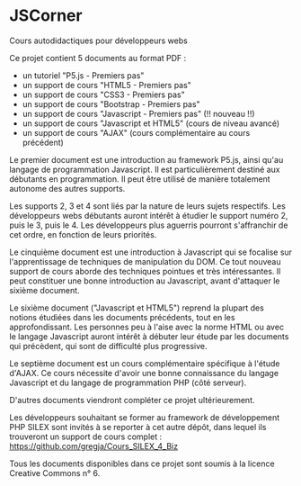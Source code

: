 # JSCorner
Cours autodidactiques pour développeurs webs

Ce projet contient 5 documents au format PDF : 

- un tutoriel "P5.js - Premiers pas" 
- un support de cours "HTML5 - Premiers pas"
- un support de cours "CSS3 - Premiers pas"
- un support de cours "Bootstrap - Premiers pas"
- un support de cours "Javascript - Premiers pas" (!! nouveau !!)
- un support de cours "Javascript et HTML5" (cours de niveau avancé)
- un support de cours "AJAX" (cours complémentaire au cours précédent)

Le premier document est une introduction au framework P5.js, ainsi qu'au langage 
de programmation Javascript. Il est particulièrement destiné aux débutants en
programmation. Il peut être utilisé de manière totalement autonome des autres
supports.

Les supports 2, 3 et 4 sont liés par la nature de leurs sujets respectifs. 
Les développeurs webs débutants auront intérêt à étudier le support numéro 2, 
puis le 3, puis le 4. Les développeurs plus aguerris pourront s'affranchir de
cet ordre, en fonction de leurs priorités. 

Le cinquième document est une introduction à Javascript qui se focalise sur
l'apprentissage de techniques de manipulation du DOM. Ce tout nouveau support
de cours aborde des techniques pointues et très intéressantes. Il peut constituer
une bonne introduction au Javascript, avant d'attaquer le sixième document.

Le sixième document ("Javascript et HTML5") reprend la plupart des notions étudiées 
dans les documents précédents, tout en les approfondissant. Les personnes peu à l'aise avec la norme HTML ou avec le langage Javascript auront intérêt à débuter leur
étude par les documents qui précèdent, qui sont de difficulté plus progressive.

Le septième document est un cours complémentaire spécifique à l'étude d'AJAX. Ce
cours nécessite d'avoir une bonne connaissance du langage Javascript et du 
langage de programmation PHP (côté serveur).

D'autres documents viendront compléter ce projet ultérieurement.

Les développeurs souhaitant se former au framework de développement PHP SILEX sont
invités à se reporter à cet autre dépôt, dans lequel ils trouveront un support de 
cours complet : 
https://github.com/gregja/Cours_SILEX_4_Biz


Tous les documents disponibles dans ce projet sont soumis à la licence Creative Commons n° 6.

